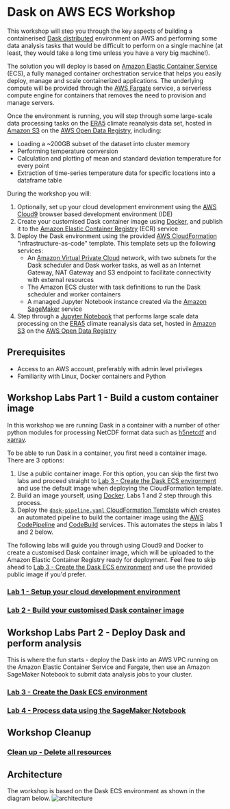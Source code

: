 # Dask on AWS ECS Workshop
This workshop will step you through the key aspects of building a containerised [Dask distributed](https://distributed.dask.org/en/latest/) environment on AWS and performing some data analysis tasks that would be difficult to perform on a single machine (at least, they would take a long time unless you have a very big machine!).

The solution you will deploy is based on [Amazon Elastic Container Service](https://aws.amazon.com/ecs/) (ECS), a fully managed container orchestration service that helps you easily deploy, manage and scale containerized applications.  The underlying compute will be provided through the [AWS Fargate](https://aws.amazon.com/fargate/) service, a serverless compute engine for containers that removes the need to provision and manage servers.

Once the environment is running, you will step through some large-scale data processing tasks on the [ERA5](https://registry.opendata.aws/ecmwf-era5/) climate reanalysis data set, hosted in [Amazon S3](https://aws.amazon.com/s3/) on the [AWS Open Data Registry](https://registry.opendata.aws), including:
 * Loading a ~200GB subset of the dataset into cluster memory 
 * Performing temperature conversion
 * Calculation and plotting of mean and standard deviation temperature for every point
 * Extraction of time-series temperature data for specific locations into a dataframe table

During the workshop you will:
1. Optionally, set up your cloud development environment using the [AWS Cloud9](https://aws.amazon.com/cloud9/) browser based development environment (IDE)
1. Create your customised Dask container image using [Docker](https://www.docker.com), and publish it to the [Amazon Elastic Container Registry](https://aws.amazon.com/ecr/) (ECR) service
1. Deploy the Dask environment using the provided [AWS CloudFormation](https://aws.amazon.com/cloudformation/) "infrastructure-as-code" template.  This template sets up the following services:
    * An [Amazon Virtual Private Cloud](https://aws.amazon.com/vpc/) network, with two subnets for the Dask scheduler and Dask worker tasks, as well as an Internet Gateway, NAT Gateway and S3 endpoint to facilitate connectivity with external resources
    * The Amazon ECS cluster with task definitions to run the Dask scheduler and worker containers
    * A managed Jupyter Notebook instance created via the [Amazon SageMaker](https://aws.amazon.com/sagemaker) service
1. Step through a [Jupyter Notebook](https://jupyter.org) that performs large scale data processing on the [ERA5](https://registry.opendata.aws/ecmwf-era5/) climate reanalysis data set, hosted in [Amazon S3](https://aws.amazon.com/s3/) on the [AWS Open Data Registry](https://registry.opendata.aws)

## Prerequisites
* Access to an AWS account, preferably with admin level privileges
* Familiarity with Linux, Docker containers and Python

## Workshop Labs Part 1 - Build a custom container image
In this workshop we are running Dask in a container with a number of other python modules for processing NetCDF format data such as [h5netcdf](https://github.com/h5netcdf/h5netcdf) and [xarray](http://xarray.pydata.org/en/stable/).

To be able to run Dask in a container, you first need a container image.  There are 3 options:
1. Use a public container image.  For this option, you can skip the first two labs and proceed straight to [Lab 3 - Create the Dask ECS environment](workshop-03.md) and use the default image when deploying the CloudFormation template.
1. Build an image yourself, using [Docker](https://docker.com).  Labs 1 and 2 step through this process.
1. Deploy the [`dask-pipeline.yaml` CloudFormation Template](cloudformation/dask-pipeline.yaml) which creates an automated pipeline to build the container image using the [AWS CodePipeline](https://aws.amazon.com/codepipeline/) and [CodeBuild](https://aws.amazon.com/codebuild/) services.  This automates the steps in labs 1 and 2 below.

The following labs will guide you through using Cloud9 and Docker to create a customised Dask container image, which will be uploaded to the Amazon Elastic Container Registry ready for deployment.  Feel free to skip ahead to [Lab 3 - Create the Dask ECS environment](workshop-03.md) and use the provided public image if you'd prefer.

### [Lab 1 - Setup your cloud development environment](workshop-01.md)

### [Lab 2 - Build your customised Dask container image](workshop-02.md)


## Workshop Labs Part 2 - Deploy Dask and perform analysis
This is where the fun starts - deploy the Dask into an AWS VPC running on the Amazon Elastic Container Service and Fargate, then use an Amazon SageMaker Notebook to submit data analysis jobs to your cluster.
### [Lab 3 - Create the Dask ECS environment](workshop-03.md)

### [Lab 4 - Process data using the SageMaker Notebook](workshop-04.md)

## Workshop Cleanup
### [Clean up - Delete all resources](workshop-05.md)

## Architecture
The workshop is based on the Dask ECS environment as shown in the diagram below.
![architecture](cloudformation/dask-architecture.png)
